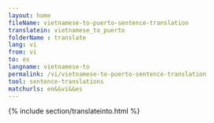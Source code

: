 ```yaml
---
layout: home
fileName: vietnamese-to-puerto-sentence-translation
translatein: vietnamese_to_puerto
folderName : translate
lang: vi
from: vi
to: es
langname: vietnamese-to
permalink: /vi/vietnamese-to-puerto-sentence-translation
tool: sentence-translations
matchurls: en&&vi&&es
---
```

{% include section/translateinto.html %}
